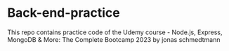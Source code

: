 # Back-end-practice
This repo contains practice code of the Udemy course - Node.js, Express, MongoDB &amp; More: The Complete Bootcamp 2023 by jonas schmedtmann 
